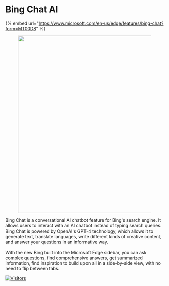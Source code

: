 # Bing Chat AI

{% embed url="https://www.microsoft.com/en-us/edge/features/bing-chat?form=MT00D8" %}

<figure><img src="https://edgestatic.azureedge.net/tips/cms/lrs1flqb7e/shared-images/b60ad4feb9fd452e81529a8e53c3dbe2.png" alt="" width="563"><figcaption></figcaption></figure>

Bing Chat is a conversational AI chatbot feature for Bing's search engine. It allows users to interact with an AI chatbot instead of typing search queries. Bing Chat is powered by OpenAI's GPT-4 technology, which allows it to generate text, translate languages, write different kinds of creative content, and answer your questions in an informative way.\
\
With the new Bing built into the Microsoft Edge sidebar, you can ask complex questions, find comprehensive answers, get summarized information, find inspiration to build upon all in a side-by-side view, with no need to flip between tabs.

[![Visitors](https://api.visitorbadge.io/api/visitors?path=https%3A%2F%2Fgithub.com%2Fdrshahizan\&labelColor=%23697689\&countColor=%23555555\&style=plastic)](https://visitorbadge.io/status?path=https%3A%2F%2Fgithub.com%2Fdrshahizan)
